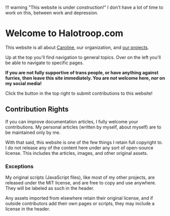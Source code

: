 !!! warning "This website is under construction!"
    I don't have a lot of time to work on this, between work and depression.

# Welcome to Halotroop.com

This website is all about [Caroline](/caroline), our organization, and [our projects](/projects).

Up at the top you'll find navigation to general topics.
Over on the left you'll be able to navigate to specific pages.

**If you are not fully supportive of trans people,
or have anything against furries, then leave this site immediately.
You are *not* welcome here, *nor* on my social media!**

Click the button in the top right to submit contributions to this website!

## Contribution Rights

If you can improve documentation articles, I fully welcome your contributions.
My personal articles (written by myself, about myself) are to be maintained only by me.

With that said, this website is one of the few things I retain full copyright to.
I do not release any of the content here under any sort of open-source license.
This includes the articles, images, and other original assets.

### Exceptions

My original scripts (JavaScript files), like most of my other projects,
are released under the MIT license, and are free to copy and use anywhere.
They will be labeled as such in the header.

Any assets imported from elsewhere retain their original license,
and if outside contributors add their own pages or scripts,
they may include a license in the header.

<!-- Mastodon Verification -->

<a rel="me" href="https://tech.lgbt/@halotroop2288"></a>
<a rel="me" href="https://meow.social/@halotroop2288"></a>
